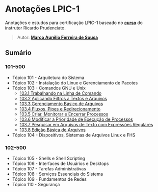 # Anotações LPIC-1

Anotações e estudos para certificação LPIC-1 baseado no **[curso](https://www.udemy.com/course/curso-online-certificacao-linux-lpic1-comptia/)** do instrutor Ricardo Prudenciato.

> Autor: **[Marco Aurélio Ferreira de Sousa](https://github.com/maureliofs)**

## Sumário

### 101-500

* Tópico 101 - Arquitetura do Sistema
* Tópico 102 - Instalação do Linux e Gerenciamento de Pacotes
* Tópico 103 - Comandos GNU e Unix
   * [103.1 Trabalhando na Linha de Comando](capitulos/103/103_1.md)
   * [103.2 Aplicando Filtros a Textos e Arquivos](capitulos/103/103_2.md)
   * [103.3 Gerenciamento Básico de Arquivos](capitulos/103/103_3.md)
   * [103.4 Fluxos, Pipes e Redirecionamento](capitulos/103/103_4.md)
   * [103.5 Criar, Monitorar e Encerrar Processos](capitulos/103/103_5.md)
   * [103.6 Modificar a Prioridade de Execução de Processos](capitulos/103/103_6.md)
   * [103.7 Pesquisar em Arquivos de Texto com Expressões Regulares](capitulos/103/103_7.md)
   * [103.8 Edição Básica de Arquivos](capitulos/103/103_18.md)
* Tópico 104 - Dispositivos, Sistemas de Arquivos Linux e FHS

### 102-500

* Tópico 105 - Shells e Shell Scripting
* Tópico 106 - Interfaces de Usuários e Desktops
* Tópico 107 - Tarefas Administrativas
* Tópico 108 - Serviços Essenciais do Sistema
* Tópico 109 - Fundamentos de Redes
* Tópico 110 - Segurança
